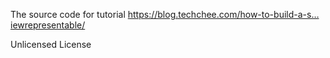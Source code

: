 The source code for tutorial 
https://blog.techchee.com/how-to-build-a-s…iewrepresentable/

Unlicensed License
